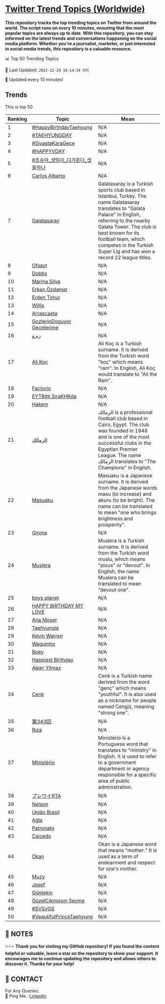 [Twitter Trend Topics (Worldwide)](https://github.com/ErcinDedeoglu/Twitter-Trend-Topics)
==========

**This repository tracks the top trending topics on Twitter from around the world. 
The script runs on every 10 minutes, ensuring that the most popular topics are always up to date. 
With this repository, you can stay informed on the latest trends and conversations happening on the social media platform. 
Whether you're a journalist, marketer, or just interested in social media trends, this repository is a valuable resource.**


📊 Top 50 Trending Topics

📆 Last Updated: `2022-12-29 18:14:34 UTC`

🔧 Updated every 10 minutes!


## Trends

This is top 50

| Ranking | Topic | Mean |
| ------- | ------------ | ------------ |
| 1 | [#HappyBirthdayTaehyung](http://twitter.com/search?q=%23HappyBirthdayTaehyung) | N/A |
| 2 | [#TAEHYUNGDAY](http://twitter.com/search?q=%23TAEHYUNGDAY) | N/A |
| 3 | [#SivastaKaraGece](http://twitter.com/search?q=%23SivastaKaraGece) | N/A |
| 4 | [#HAPPYVDAY](http://twitter.com/search?q=%23HAPPYVDAY) | N/A |
| 5 | [#조슈아_생일이_다가온다_셋둘하나](http://twitter.com/search?q=%23%ec%a1%b0%ec%8a%88%ec%95%84_%ec%83%9d%ec%9d%bc%ec%9d%b4_%eb%8b%a4%ea%b0%80%ec%98%a8%eb%8b%a4_%ec%85%8b%eb%91%98%ed%95%98%eb%82%98) | N/A |
| 6 | [Carlos Alberto](http://twitter.com/search?q=Carlos+Alberto) | N/A |
| 7 | [Galatasaray](http://twitter.com/search?q=Galatasaray) | Galatasaray is a Turkish sports club based in Istanbul, Turkey. The name Galatasaray translates to "Galata Palace" in English, referring to the nearby Galata Tower. The club is best known for its football team, which competes in the Turkish Super Lig and has won a record 22 league titles. |
| 8 | [Ofsayt](http://twitter.com/search?q=Ofsayt) | N/A |
| 9 | [Dobbs](http://twitter.com/search?q=Dobbs) | N/A |
| 10 | [Marina Silva](http://twitter.com/search?q=Marina+Silva) | N/A |
| 11 | [Erkan Özdamar](http://twitter.com/search?q=Erkan+%c3%96zdamar) | N/A |
| 12 | [Erden Timur](http://twitter.com/search?q=Erden+Timur) | N/A |
| 13 | [Willis](http://twitter.com/search?q=Willis) | N/A |
| 14 | [Arrascaeta](http://twitter.com/search?q=Arrascaeta) | N/A |
| 15 | [GozlerinDoguyor Gecelerime](http://twitter.com/search?q=GozlerinDoguyor+Gecelerime) | N/A |
| 16 | [زيزو](http://twitter.com/search?q=%d8%b2%d9%8a%d8%b2%d9%88) | N/A |
| 17 | [Ali Koç](http://twitter.com/search?q=Ali+Ko%c3%a7) | Ali Koç is a Turkish surname. It is derived from the Turkish word "koç" which means "ram". In English, Ali Koç would translate to "Ali the Ram". |
| 18 | [Factorio](http://twitter.com/search?q=Factorio) | N/A |
| 19 | [EYTBitti SıraKHKda](http://twitter.com/search?q=EYTBitti+S%c4%b1raKHKda) | N/A |
| 20 | [Hakem](http://twitter.com/search?q=Hakem) | N/A |
| 21 | [الزمالك](http://twitter.com/search?q=%d8%a7%d9%84%d8%b2%d9%85%d8%a7%d9%84%d9%83) | الزمالك is a professional football club based in Cairo, Egypt. The club was founded in 1948 and is one of the most successful clubs in the Egyptian Premier League. The name الزمالك translates to "The Champions" in English. |
| 22 | [Masuaku](http://twitter.com/search?q=Masuaku) | Masuaku is a Japanese surname. It is derived from the Japanese words masu (to increase) and akuru (to be bright). The name can be translated to mean "one who brings brightness and prosperity". |
| 23 | [Girona](http://twitter.com/search?q=Girona) | N/A |
| 24 | [Muslera](http://twitter.com/search?q=Muslera) | Muslera is a Turkish surname. It is derived from the Turkish word muslu, which means "pious" or "devout". In English, the name Muslera can be translated to mean "devout one". |
| 25 | [boys planet](http://twitter.com/search?q=boys+planet) | N/A |
| 26 | [HAPPY BIRTHDAY MY LOVE](http://twitter.com/search?q=HAPPY+BIRTHDAY+MY+LOVE) | N/A |
| 27 | [Ana Moser](http://twitter.com/search?q=Ana+Moser) | N/A |
| 28 | [Taehyungie](http://twitter.com/search?q=Taehyungie) | N/A |
| 29 | [Kevin Warren](http://twitter.com/search?q=Kevin+Warren) | N/A |
| 30 | [Waguinho](http://twitter.com/search?q=Waguinho) | N/A |
| 31 | [Boey](http://twitter.com/search?q=Boey) | N/A |
| 32 | [Happiest Birthday](http://twitter.com/search?q=Happiest+Birthday) | N/A |
| 33 | [Alper Yılmaz](http://twitter.com/search?q=Alper+Y%c4%b1lmaz) | N/A |
| 34 | [Cenk](http://twitter.com/search?q=Cenk) | Cenk is a Turkish name derived from the word "genç" which means "youthful". It is also used as a nickname for people named Cengiz, meaning "strong one". |
| 35 | [第343回](http://twitter.com/search?q=%e7%ac%ac343%e5%9b%9e) | N/A |
| 36 | [Rıza](http://twitter.com/search?q=R%c4%b1za) | N/A |
| 37 | [Ministério](http://twitter.com/search?q=Minist%c3%a9rio) | Ministério is a Portuguese word that translates to "ministry" in English. It is used to refer to a government department or agency responsible for a specific area of public administration. |
| 38 | [ブレワイRTA](http://twitter.com/search?q=%e3%83%96%e3%83%ac%e3%83%af%e3%82%a4RTA) | N/A |
| 39 | [Nelson](http://twitter.com/search?q=Nelson) | N/A |
| 40 | [União Brasil](http://twitter.com/search?q=Uni%c3%a3o+Brasil) | N/A |
| 41 | [Ağla](http://twitter.com/search?q=A%c4%9fla) | N/A |
| 42 | [Patronato](http://twitter.com/search?q=Patronato) | N/A |
| 43 | [Caicedo](http://twitter.com/search?q=Caicedo) | N/A |
| 44 | [Okan](http://twitter.com/search?q=Okan) | Okan is a Japanese word that means "mother." It is used as a term of endearment and respect for one's mother. |
| 45 | [Muzy](http://twitter.com/search?q=Muzy) | N/A |
| 46 | [Josef](http://twitter.com/search?q=Josef) | N/A |
| 47 | [Güntekin](http://twitter.com/search?q=G%c3%bcntekin) | N/A |
| 48 | [GüzelÇıkmışsın Şeyma](http://twitter.com/search?q=G%c3%bczel%c3%87%c4%b1km%c4%b1%c5%9fs%c4%b1n+%c5%9eeyma) | N/A |
| 49 | [#SVSvGS](http://twitter.com/search?q=%23SVSvGS) | N/A |
| 50 | [#VeautifulPrinceTaehyung](http://twitter.com/search?q=%23VeautifulPrinceTaehyung) | N/A |




## 📝 NOTES

⭐⭐⭐ **Thank you for visiting my GitHub repository! If you found the content helpful or valuable, leave a star on the repository to show your support. It encourages me to continue updating the repository and allows others to discover it. Thanks for your help!**

## 📨 CONTACT

 For Any Queries:  
            🏓 Ping Me : [LinkedIn](https://www.linkedin.com/in/ercindedeoglu/)